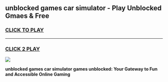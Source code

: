 
## unblocked games car simulator - Play Unblocked Gmaes & Free
<h3>
<a href="https://premium.freeplayer.one?title=unblocked_games_car_simulator&ref=19F">CLICK TO PLAY</a></h3>
<hr>

<h3>
<a href="https://premium.freeplayer.one?title=unblocked_games_car_simulator&ref=19F">CLICK 2 PLAY</a>
  
</h3>

<a href="https://premium.freeplayer.one?title=unblocked_games_car_simulator&ref=19F/"><img src="https://clearcache.store/games.png"></a>


**unblocked games car simulator games unblocked: Your Gateway to Fun and Accessible Online Gaming**
